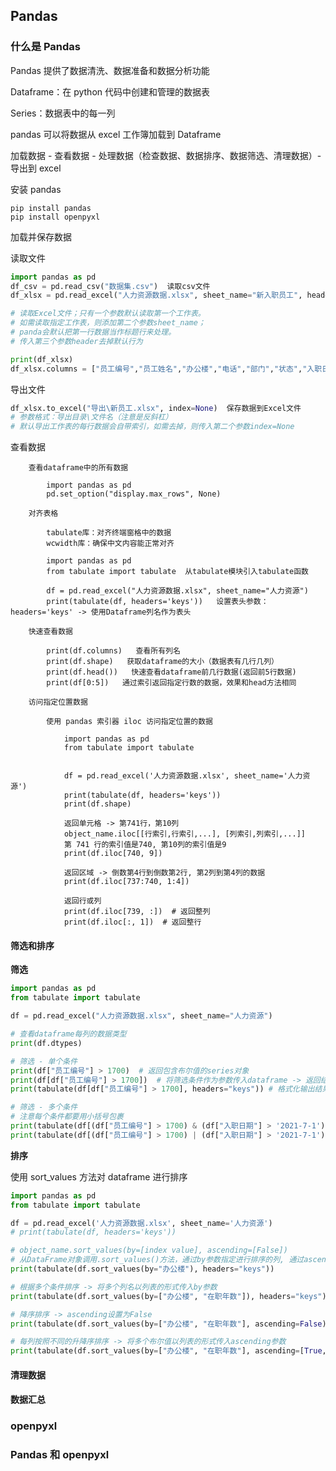## Pandas

### 什么是 Pandas

Pandas 提供了数据清洗、数据准备和数据分析功能

Dataframe：在 python 代码中创建和管理的数据表

Series：数据表中的每一列

pandas 可以将数据从 excel 工作簿加载到 Dataframe

加载数据 - 查看数据 - 处理数据（检查数据、数据排序、数据筛选、清理数据）- 导出到 excel

安装 pandas

```
pip install pandas
pip install openpyxl
```

加载并保存数据

读取文件

```PYTHON
import pandas as pd
df_csv = pd.read_csv("数据集.csv")  读取csv文件
df_xlsx = pd.read_excel("人力资源数据.xlsx", sheet_name="新入职员工", header=None)

# 读取Excel文件；只有一个参数默认读取第一个工作表。
# 如需读取指定工作表，则添加第二个参数sheet_name；
# panda会默认把第一行数据当作标题行来处理。
# 传入第三个参数header去掉默认行为

print(df_xlsx)
df_xlsx.columns = ["员工编号","员工姓名","办公楼","电话","部门","状态","入职日期","在职年数","福利代码","年薪",]  添加Dataframe列名（excel表头）
```

导出文件

```python
df_xlsx.to_excel("导出\新员工.xlsx", index=None)  保存数据到Excel文件
# 参数格式：导出目录\文件名（注意是反斜杠）
# 默认导出工作表的每行数据会自带索引，如需去掉，则传入第二个参数index=None
```

查看数据

        查看dataframe中的所有数据

            import pandas as pd
            pd.set_option("display.max_rows", None)

        对齐表格

            tabulate库：对齐终端窗格中的数据
            wcwidth库：确保中文内容能正常对齐

            import pandas as pd
            from tabulate import tabulate  从tabulate模块引入tabulate函数

            df = pd.read_excel("人力资源数据.xlsx", sheet_name="人力资源")
            print(tabulate(df, headers='keys'))   设置表头参数：headers='keys' -> 使用Dataframe列名作为表头

        快速查看数据

            print(df.columns)   查看所有列名
            print(df.shape)   获取dataframe的大小（数据表有几行几列）
            print(df.head())   快速查看dataframe前几行数据(返回前5行数据)
            print(df[0:5])   通过索引返回指定行数的数据，效果和head方法相同

        访问指定位置数据

            使用 pandas 索引器 iloc 访问指定位置的数据

                import pandas as pd
                from tabulate import tabulate


                df = pd.read_excel('人力资源数据.xlsx', sheet_name='人力资源')
                print(tabulate(df, headers='keys'))
                print(df.shape)

                返回单元格 -> 第741行，第10列
                object_name.iloc[[行索引,行索引,...], [列索引,列索引,...]]
                第 741 行的索引值是740, 第10列的索引值是9
                print(df.iloc[740, 9])

                返回区域 -> 倒数第4行到倒数第2行, 第2列到第4列的数据
                print(df.iloc[737:740, 1:4])

                返回行或列
                print(df.iloc[739, :])  # 返回整列
                print(df.iloc[:, 1])  # 返回整行

#### 筛选和排序

**筛选**

```python
import pandas as pd
from tabulate import tabulate

df = pd.read_excel("人力资源数据.xlsx", sheet_name="人力资源")

# 查看dataframe每列的数据类型
print(df.dtypes)

# 筛选 - 单个条件
print(df["员工编号"] > 1700)  # 返回包含布尔值的series对象
print(df[df["员工编号"] > 1700])  # 将筛选条件作为参数传入dataframe -> 返回结果
print(tabulate(df[df["员工编号"] > 1700], headers="keys")) # 格式化输出结果

# 筛选 - 多个条件
# 注意每个条件都要用小括号包裹
print(tabulate(df[(df["员工编号"] > 1700) & (df["入职日期"] > '2021-7-1')], headers="keys")) # 且 需要同时满足两个条件
print(tabulate(df[(df["员工编号"] > 1700) | (df["入职日期"] > '2021-7-1')], headers="keys")) # 或 只需满足一个条件
```

**排序**

使用 sort_values 方法对 dataframe 进行排序

```py
import pandas as pd
from tabulate import tabulate

df = pd.read_excel('人力资源数据.xlsx', sheet_name='人力资源')
# print(tabulate(df, headers='keys'))

# object_name.sort_values(by=[index value], ascending=[False])
# 从DataFrame对象调用.sort_values()方法，通过by参数指定进行排序的列, 通过ascending参数控制进行升序或降序排序
print(tabulate(df.sort_values(by="办公楼"), headers="keys"))

# 根据多个条件排序 -> 将多个列名以列表的形式传入by参数
print(tabulate(df.sort_values(by=["办公楼", "在职年数"]), headers="keys"))

# 降序排序 -> ascending设置为False
print(tabulate(df.sort_values(by=["办公楼", "在职年数"], ascending=False), headers="keys"))

# 每列按照不同的升降序排序 -> 将多个布尔值以列表的形式传入ascending参数
print(tabulate(df.sort_values(by=["办公楼", "在职年数"], ascending=[True, False]), headers="keys"))
```

#### 清理数据

#### 数据汇总

### openpyxl

### Pandas 和 openpyxl

